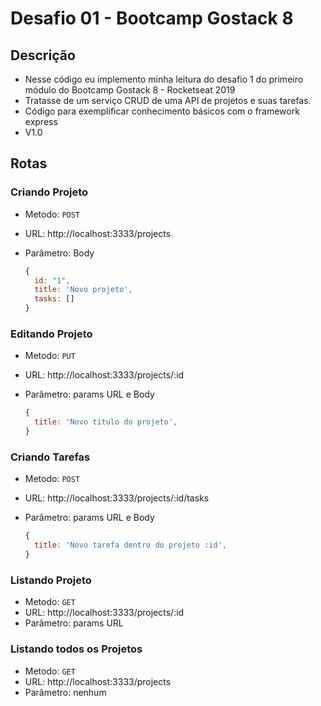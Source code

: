 # Desafio 01 - Bootcamp Gostack 8

## Descrição

- Nesse código eu implemento minha leitura do desafio 1 do primeiro módulo do Bootcamp Gostack 8 - Rocketseat 2019
- Tratasse de um serviço CRUD de uma API de projetos e suas tarefas.
- Código para exemplificar conhecimento básicos com o framework express
- V1.0

## Rotas

### Criando Projeto

- Metodo: `POST`
- URL: http://localhost:3333/projects
- Parâmetro: Body

  ```js
  {
    id: "1",
    title: 'Novo projeto',
    tasks: []
  }
  ```

### Editando Projeto

- Metodo: `PUT`
- URL: http://localhost:3333/projects/:id
- Parâmetro: params URL e Body

  ```js
  {
    title: 'Novo titulo do projeto',
  }
  ```

### Criando Tarefas

- Metodo: `POST`
- URL: http://localhost:3333/projects/:id/tasks
- Parâmetro: params URL e Body

  ```js
  {
    title: 'Novo tarefa dentro do projeto :id',
  }
  ```

### Listando Projeto

- Metodo: `GET`
- URL: http://localhost:3333/projects/:id
- Parâmetro: params URL

### Listando todos os Projetos

- Metodo: `GET`
- URL: http://localhost:3333/projects
- Parâmetro: nenhum
